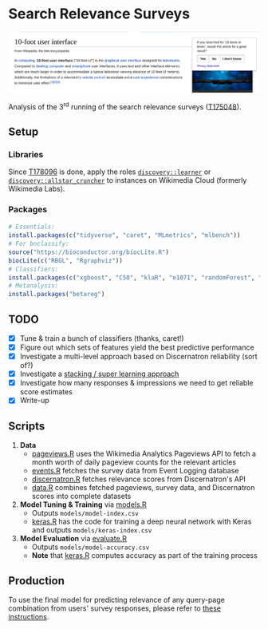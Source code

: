 # Search Relevance Surveys

[![By EBernhardson](docs/figures/example_human_search_relevance_survey.png)](https://phabricator.wikimedia.org/F9161493)

Analysis of the 3<sup>rd</sup> running of the search relevance surveys ([T175048](https://phabricator.wikimedia.org/T175048)).

## Setup

### Libraries

Since [T178096](https://phabricator.wikimedia.org/T178096) is done, apply the roles [`discovery::learner`](https://github.com/wikimedia/puppet/blob/production/modules/role/manifests/discovery/learner.pp) or [`discovery::allstar_cruncher`](https://github.com/wikimedia/puppet/blob/production/modules/role/manifests/discovery/allstar_cruncher.pp) to instances on Wikimedia Cloud (formerly Wikimedia Labs).

### Packages

```R
# Essentials:
install.packages(c("tidyverse", "caret", "MLmetrics", "mlbench"))
# For bnclassify:
source("https://bioconductor.org/biocLite.R")
biocLite(c("RBGL", "Rgraphviz"))
# Classifiers:
install.packages(c("xgboost", "C50", "klaR", "e1071", "randomForest", "bnclassify", "keras"))
# Metanalysis:
install.packages("betareg")
```

## TODO

- [x] Tune & train a bunch of classifiers (thanks, caret!)
- [x] Figure out which sets of features yield the best predictive performance
- [x] Investigate a multi-level approach based on Discernatron reliability (sort of?)
- [x] Investigate a [stacking / super learning approach](https://github.com/h2oai/h2o-tutorials/tree/master/tutorials/ensembles-stacking)
- [x] Investigate how many responses & impressions we need to get reliable score estimates
- [x] Write-up

## Scripts

1. **Data**
    - [pageviews.R](pageviews.R) uses the Wikimedia Analytics Pageviews API to fetch a month worth of daily pageview counts for the relevant articles
    - [events.R](events.R) fetches the survey data from Event Logging database
    - [discernatron.R](discernatron.R) fetches relevance scores from Discernatron's API
    - [data.R](data.R) combines fetched pageviews, survey data, and Discernatron scores into complete datasets
2. **Model Tuning & Training** via [models.R](models.R)
    - Outputs `models/model-index.csv`
    - [keras.R](keras.R) has the code for training a deep neural network with Keras and outputs `models/keras-index.csv`
3. **Model Evaluation** via [evaluate.R](evaluate.R)
    - Outputs `models/model-accuracy.csv`
    - **Note** that [keras.R](keras.R) computes accuracy as part of the training process

## Production

To use the final model for predicting relevance of any query-page combination from users' survey responses, please refer to [these instructions](production).
